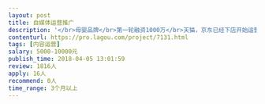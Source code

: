 ```yaml
---                
layout: post       
title: 自媒体运营推广           
description: '</br>母婴品牌</br>第一轮融资1000万</br>天猫，京东已经下店开始运营</br>寻觅自媒体运营，内容输出，对接自媒体投放资源</br>'     
contenturl: https://pro.lagou.com/project/7131.html      
tags: [内容运营]            
salary: 5000-10000元          
publish_time: 2018-04-05 13:01:59         
review: 1816人                   
apply: 16人                   
recommend: 0人                   
time_range: 3个月以上              
---                 
```

